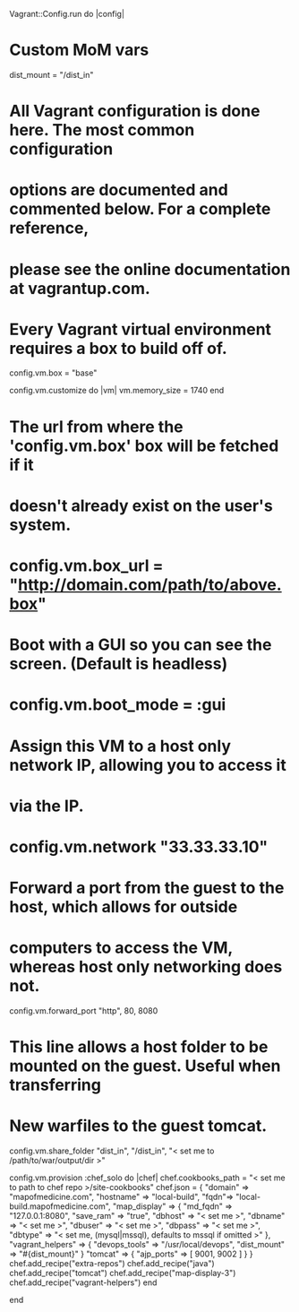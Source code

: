 Vagrant::Config.run do |config|

  # Custom MoM vars
  dist_mount = "/dist_in"
  
  # All Vagrant configuration is done here. The most common configuration
  # options are documented and commented below. For a complete reference,
  # please see the online documentation at vagrantup.com.

  # Every Vagrant virtual environment requires a box to build off of.
  config.vm.box = "base"

  config.vm.customize do |vm|
    vm.memory_size = 1740
  end 

  # The url from where the 'config.vm.box' box will be fetched if it
  # doesn't already exist on the user's system.
  # config.vm.box_url = "http://domain.com/path/to/above.box"

  # Boot with a GUI so you can see the screen. (Default is headless)
  # config.vm.boot_mode = :gui

  # Assign this VM to a host only network IP, allowing you to access it
  # via the IP.
  # config.vm.network "33.33.33.10"

  # Forward a port from the guest to the host, which allows for outside
  # computers to access the VM, whereas host only networking does not.
  config.vm.forward_port "http", 80, 8080

  # This line allows a host folder to be mounted on the guest.  Useful when transferring
  # New warfiles to the guest tomcat.
  config.vm.share_folder "dist_in", "/dist_in", "< set me to /path/to/war/output/dir >"

  config.vm.provision :chef_solo do |chef|
    chef.cookbooks_path = "< set me to path to chef repo >/site-cookbooks"
    chef.json = {
      "domain" => "mapofmedicine.com",
      "hostname" => "local-build",
      "fqdn"=> "local-build.mapofmedicine.com",
      "map_display" => {
        "md_fqdn" => "127.0.0.1:8080",
        "save_ram" => "true",
        "dbhost" => "< set me >",
        "dbname" => "< set me >",
        "dbuser" => "< set me >",
        "dbpass" => "< set me >",
        "dbtype" => "< set me, (mysql|mssql), defaults to mssql if omitted >"
      },
      "vagrant_helpers" => {
        "devops_tools" => "/usr/local/devops",
        "dist_mount" => "#{dist_mount}"
      }
      "tomcat" => { "ajp_ports" => [ 9001, 9002 ] }
    }
    chef.add_recipe("extra-repos")
    chef.add_recipe("java")
    chef.add_recipe("tomcat")
    chef.add_recipe("map-display-3")
    chef.add_recipe("vagrant-helpers")
  end

end
